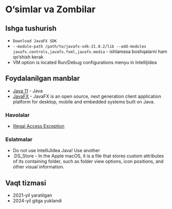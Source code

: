 # O&#8216;simlar va Zombilar

## Ishga tushurish
- `Download JavaFX SDK`
- `--module-path /path/to/javafx-sdk-21.0.2/lib --add-modules javafx.controls,javafx.fxml,javafx.media` - ishlamasa boshqalarni ham qo&#8216;shish kerak
- VM option is located Run/Debug configurations menyu in IntellijIdea


## Foydalanilgan manblar
- [Java 11](https://www.oracle.com/java/technologies/javase/jdk11-archive-downloads.html) - Java
- [JavaFX](https://openjfx.io/openjfx-docs/) - JavaFX is an open source, next generation client application platform for desktop, mobile and embedded systems built on Java.

### Havolalar
- [Illegal Access Exception](https://stackoverflow.com/questions/70027326/the-media-class-causes-javafx-to-crash)


### Eslatmalar
- Do not use IntelliJIdea Java! Use another
- .DS_Store - In the Apple macOS, it is a file that stores custom attributes of its containing folder, such as folder view options, icon positions, and other visual information.


## Vaqt tizmasi
- 2021-yil yaratilgan
- 2024-yil gitga yuklandi